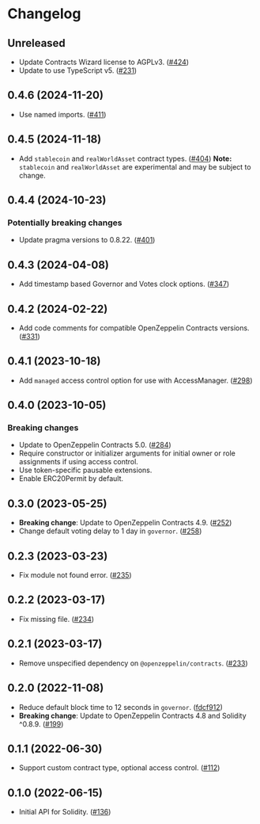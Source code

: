# Changelog

## Unreleased

- Update Contracts Wizard license to AGPLv3. ([#424](https://github.com/OpenZeppelin/contracts-wizard/pull/424))
- Update to use TypeScript v5. ([#231](https://github.com/OpenZeppelin/contracts-wizard/pull/231))

## 0.4.6 (2024-11-20)

- Use named imports. ([#411](https://github.com/OpenZeppelin/contracts-wizard/pull/411))

## 0.4.5 (2024-11-18)

- Add `stablecoin` and `realWorldAsset` contract types. ([#404](https://github.com/OpenZeppelin/contracts-wizard/pull/404))
**Note:** `stablecoin` and `realWorldAsset` are experimental and may be subject to change.

## 0.4.4 (2024-10-23)

### Potentially breaking changes
- Update pragma versions to 0.8.22. ([#401](https://github.com/OpenZeppelin/contracts-wizard/pull/401))

## 0.4.3 (2024-04-08)

- Add timestamp based Governor and Votes clock options. ([#347](https://github.com/OpenZeppelin/contracts-wizard/pull/347))

## 0.4.2 (2024-02-22)

- Add code comments for compatible OpenZeppelin Contracts versions. ([#331](https://github.com/OpenZeppelin/contracts-wizard/pull/331))

## 0.4.1 (2023-10-18)

- Add `managed` access control option for use with AccessManager. ([#298](https://github.com/OpenZeppelin/contracts-wizard/pull/298))

## 0.4.0 (2023-10-05)

### Breaking changes
- Update to OpenZeppelin Contracts 5.0. ([#284](https://github.com/OpenZeppelin/contracts-wizard/pull/284))
- Require constructor or initializer arguments for initial owner or role assignments if using access control.
- Use token-specific pausable extensions.
- Enable ERC20Permit by default.

## 0.3.0 (2023-05-25)

- **Breaking change**: Update to OpenZeppelin Contracts 4.9. ([#252](https://github.com/OpenZeppelin/contracts-wizard/pull/252))
- Change default voting delay to 1 day in `governor`. ([#258](https://github.com/OpenZeppelin/contracts-wizard/pull/258))

## 0.2.3 (2023-03-23)

- Fix module not found error. ([#235](https://github.com/OpenZeppelin/contracts-wizard/issues/235))

## 0.2.2 (2023-03-17)

- Fix missing file. ([#234](https://github.com/OpenZeppelin/contracts-wizard/pull/234))

## 0.2.1 (2023-03-17)

- Remove unspecified dependency on `@openzeppelin/contracts`. ([#233](https://github.com/OpenZeppelin/contracts-wizard/pull/233))

## 0.2.0 (2022-11-08)

- Reduce default block time to 12 seconds in `governor`. ([fdcf912](https://github.com/OpenZeppelin/contracts-wizard/commit/fdcf9129354692b3b7e0fa694233fdd62a1e99bb))
- **Breaking change**: Update to OpenZeppelin Contracts 4.8 and Solidity ^0.8.9. ([#199](https://github.com/OpenZeppelin/contracts-wizard/pull/199))

## 0.1.1 (2022-06-30)

- Support custom contract type, optional access control. ([#112](https://github.com/OpenZeppelin/contracts-wizard/pull/112))

## 0.1.0 (2022-06-15)

- Initial API for Solidity. ([#136](https://github.com/OpenZeppelin/contracts-wizard/pull/136))
